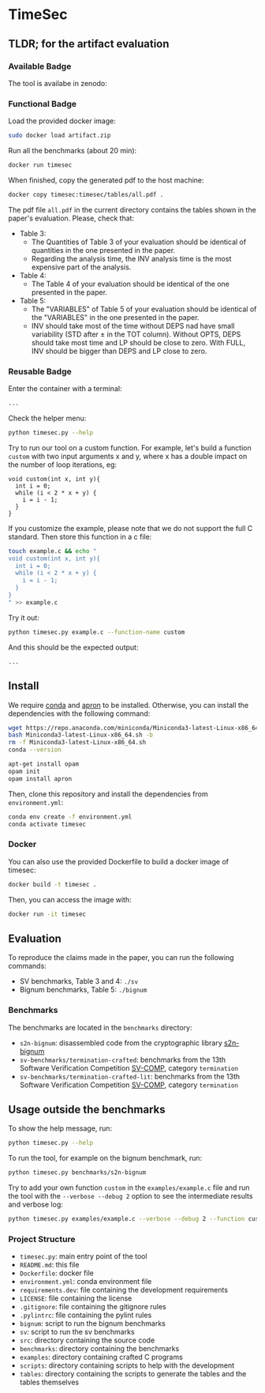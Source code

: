 # TimeSec

## TLDR; for the artifact evaluation

### Available Badge
The tool is availabe in zenodo: 

### Functional Badge

Load the provided docker image:

```bash
sudo docker load artifact.zip
```
Run all the benchmarks (about 20 min):
```bash
docker run timesec
```

When finished, copy the generated pdf to the host machine:
```bash
docker copy timesec:timesec/tables/all.pdf .
```

The pdf file `all.pdf` in the current directory contains the tables shown in the paper's evaluation. 
Please, check that:
- Table 3:
  - The Quantities of Table 3 of your evaluation should be identical of quantities in the one presented in the paper.
  - Regarding the analysis time, the INV analysis time is the most expensive part of the analysis.
- Table 4:
  - The Table 4 of your evaluation should be identical of the one presented in the paper.
- Table 5:
  - The "VARIABLES" of Table 5 of your evaluation should be identical of the "VARIABLES" in the one presented in the paper.
  - INV should take most of the time without DEPS nad have small variability (STD after ± in the TOT column). Without OPTS, DEPS should take most time and LP should be close to zero. With FULL, INV should be bigger than DEPS and LP close to zero.
 
### Reusable Badge

Enter the container with a terminal:
```bash
...
```

Check the helper menu:
```bash
python timesec.py --help
```

Try to run our tool on a custom function.
For example, let's build a function `custom` with two input arguments x and y, where x has a double impact on the number of loop iterations, eg:
```
void custom(int x, int y){
  int i = 0;
  while (i < 2 * x + y) {
    i = i - 1;
  }
}
```
If you customize the example, please note that we do not support the full C standard. Then store this function in a c file:
```bash
touch example.c && echo "
void custom(int x, int y){
  int i = 0;
  while (i < 2 * x + y) {
    i = i - 1;
  }
}
" >> example.c
```

Try it out:
```bash
python timesec.py example.c --function-name custom
```

And this should be the expected output:
```
...
```



##  Install

We require [conda](https://docs.conda.io/en/latest/miniconda.html) and [apron](https://antoinemine.github.io/Apron/doc/) to be installed.
Otherwise, you can install the dependencies with the following command:

```bash
wget https://repo.anaconda.com/miniconda/Miniconda3-latest-Linux-x86_64.sh
bash Miniconda3-latest-Linux-x86_64.sh -b
rm -f Miniconda3-latest-Linux-x86_64.sh
conda --version
```

```bash
apt-get install opam
opam init
opam install apron
```

Then, clone this repository and install the dependencies from `environment.yml`:

```bash
conda env create -f environment.yml
conda activate timesec
```

### Docker

You can also use the provided Dockerfile to build a docker image of timesec:

```bash
docker build -t timesec .
```

Then, you can access the image with:

```bash
docker run -it timesec
```

## Evaluation

To reproduce the claims made in the paper, you can run the following commands:

- SV benchmarks, Table 3 and 4: `./sv`
- Bignum benchmarks, Table 5: `./bignum`


### Benchmarks

The benchmarks are located in the `benchmarks` directory:
- `s2n-bignum`: disassembled code from the cryptographic library [s2n-bignum](https://github.com/awslabs/s2n-bignum)
- `sv-benchmarks/termination-crafted`: benchmarks from the 13th Software Verification Competition [SV-COMP](https://sv-comp.sosy-lab.org/2024/), category `termination`
- `sv-benchmarks/termination-crafted-lit`: benchmarks from the 13th Software Verification Competition [SV-COMP](https://sv-comp.sosy-lab.org/2024/), category `termination`

## Usage outside the benchmarks

To show the help message, run:

```bash
python timesec.py --help
```

To run the tool, for example on the bignum benchmark, run:

```bash
python timesec.py benchmarks/s2n-bignum
```

Try to add your own function `custom` in the `examples/example.c` file and run the tool with the `--verbose --debug 2` option to see the intermediate results and verbose log:

```bash
python timesec.py examples/example.c --verbose --debug 2 --function custom
```

### Project Structure

- `timesec.py`: main entry point of the tool
- `README.md`: this file
- `Dockerfile`: docker file
- `environment.yml`: conda environment file
- `requirements.dev`: file containing the development requirements
- `LICENSE`: file containing the license
- `.gitignore`: file containing the gitignore rules
- `.pylintrc`: file containing the pylint rules
- `bignum`: script to run the bignum benchmarks
- `sv`: script to run the sv benchmarks
- `src`: directory containing the source code
- `benchmarks`: directory containing the benchmarks
- `examples`: directory containing crafted C programs
- `scripts`: directory containing scripts to help with the development
- `tables`: directory containing the scripts to generate the tables and the tables themselves
